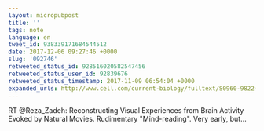 ```yaml
---
layout: micropubpost
title: ''
tags: note
language: en
tweet_id: 938339171684544512
date: 2017-12-06 09:27:46 +0000
slug: '092746'
retweeted_status_id: 928516020582547456
retweeted_status_user_id: 92839676
retweeted_status_timestamp: 2017-11-09 06:54:04 +0000
expanded_urls: http://www.cell.com/current-biology/fulltext/S0960-9822(11)00937-7,https://twitter.com/Reza_Zadeh/status/928516020582547457/photo/1
---
```

RT @Reza_Zadeh: Reconstructing Visual Experiences from Brain Activity Evoked by Natural Movies. Rudimentary "Mind-reading". Very early, but…
